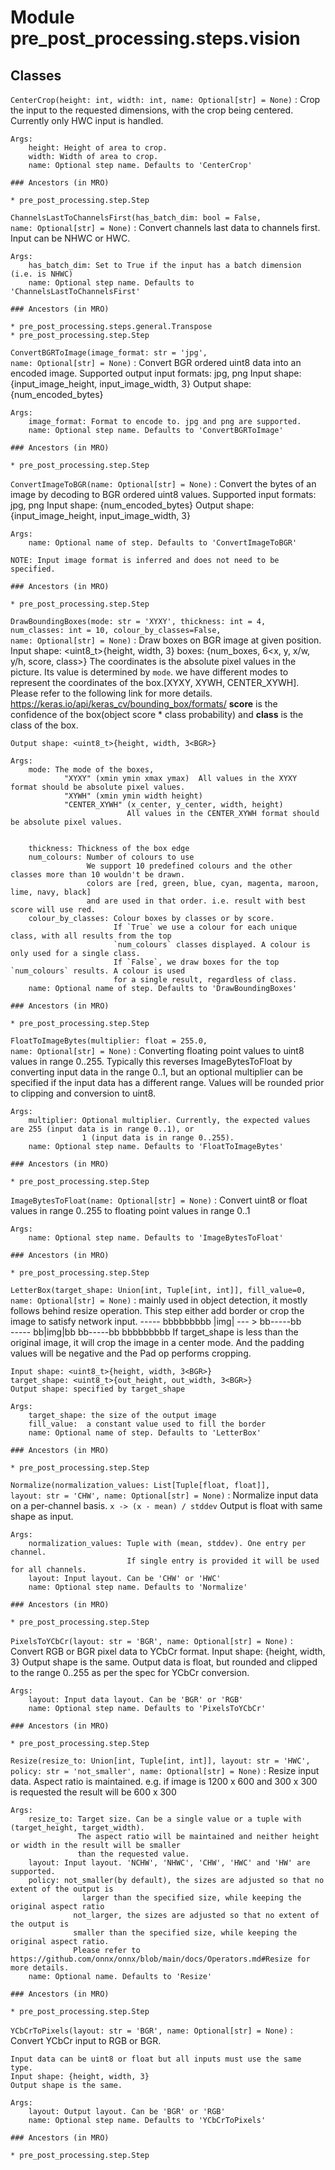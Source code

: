 Module pre_post_processing.steps.vision
=======================================

Classes
-------

`CenterCrop(height: int, width: int, name: Optional[str] = None)`
:   Crop the input to the requested dimensions, with the crop being centered.
    Currently only HWC input is handled.
    
    Args:
        height: Height of area to crop.
        width: Width of area to crop.
        name: Optional step name. Defaults to 'CenterCrop'

    ### Ancestors (in MRO)

    * pre_post_processing.step.Step

`ChannelsLastToChannelsFirst(has_batch_dim: bool = False, name: Optional[str] = None)`
:   Convert channels last data to channels first.
    Input can be NHWC or HWC.
    
    Args:
        has_batch_dim: Set to True if the input has a batch dimension (i.e. is NHWC)
        name: Optional step name. Defaults to 'ChannelsLastToChannelsFirst'

    ### Ancestors (in MRO)

    * pre_post_processing.steps.general.Transpose
    * pre_post_processing.step.Step

`ConvertBGRToImage(image_format: str = 'jpg', name: Optional[str] = None)`
:   Convert BGR ordered uint8 data into an encoded image.
    Supported output input formats: jpg, png
    Input shape: {input_image_height, input_image_width, 3}
    Output shape: {num_encoded_bytes}
    
    Args:
        image_format: Format to encode to. jpg and png are supported.
        name: Optional step name. Defaults to 'ConvertBGRToImage'

    ### Ancestors (in MRO)

    * pre_post_processing.step.Step

`ConvertImageToBGR(name: Optional[str] = None)`
:   Convert the bytes of an image by decoding to BGR ordered uint8 values.
    Supported input formats: jpg, png
    Input shape: {num_encoded_bytes}
    Output shape: {input_image_height, input_image_width, 3}
    
    Args:
        name: Optional name of step. Defaults to 'ConvertImageToBGR'
    
    NOTE: Input image format is inferred and does not need to be specified.

    ### Ancestors (in MRO)

    * pre_post_processing.step.Step

`DrawBoundingBoxes(mode: str = 'XYXY', thickness: int = 4, num_classes: int = 10, colour_by_classes=False, name: Optional[str] = None)`
:   Draw boxes on BGR image at given position.
    Input shape: <uint8_t>{height, width, 3<BGR>}
    boxes: <float>{num_boxes, 6<x, y, x/w, y/h, score, class>}
        The coordinates is the absolute pixel values in the picture. Its value is determined by `mode`.
        we have different modes to represent the coordinates of the box.[XYXY, XYWH, CENTER_XYWH].
        Please refer to the following link for more details. https://keras.io/api/keras_cv/bounding_box/formats/
        **score** is the confidence of the box(object score * class probability) and **class** is the class of the box.
    
    Output shape: <uint8_t>{height, width, 3<BGR>}
    
    Args:
        mode: The mode of the boxes, 
                "XYXY" (xmin ymin xmax ymax)  All values in the XYXY format should be absolute pixel values.
                "XYWH" (xmin ymin width height) 
                "CENTER_XYWH" (x_center, y_center, width, height) 
                              All values in the CENTER_XYWH format should be absolute pixel values.
    
    
        thickness: Thickness of the box edge
        num_colours: Number of colours to use
                     We support 10 predefined colours and the other classes more than 10 wouldn't be drawn.
                     colors are [red, green, blue, cyan, magenta, maroon, lime, navy, black]
                     and are used in that order. i.e. result with best score will use red. 
        colour_by_classes: Colour boxes by classes or by score. 
                           If `True` we use a colour for each unique class, with all results from the top 
                           `num_colours` classes displayed. A colour is only used for a single class. 
                           If `False`, we draw boxes for the top `num_colours` results. A colour is used 
                           for a single result, regardless of class.
        name: Optional name of step. Defaults to 'DrawBoundingBoxes'

    ### Ancestors (in MRO)

    * pre_post_processing.step.Step

`FloatToImageBytes(multiplier: float = 255.0, name: Optional[str] = None)`
:   Converting floating point values to uint8 values in range 0..255.
    Typically this reverses ImageBytesToFloat by converting input data in the range 0..1, but an optional multiplier
    can be specified if the input data has a different range.
    Values will be rounded prior to clipping and conversion to uint8.
    
    Args:
        multiplier: Optional multiplier. Currently, the expected values are 255 (input data is in range 0..1), or
                    1 (input data is in range 0..255).
        name: Optional step name. Defaults to 'FloatToImageBytes'

    ### Ancestors (in MRO)

    * pre_post_processing.step.Step

`ImageBytesToFloat(name: Optional[str] = None)`
:   Convert uint8 or float values in range 0..255 to floating point values in range 0..1
    
    Args:
        name: Optional step name. Defaults to 'ImageBytesToFloat'

    ### Ancestors (in MRO)

    * pre_post_processing.step.Step

`LetterBox(target_shape: Union[int, Tuple[int, int]], fill_value=0, name: Optional[str] = None)`
:   mainly used in object detection, it mostly follows behind resize operation. 
    This step either add border or crop the image to satisfy network input.
    -----          bbbbbbbbb
    |img|    --- > bb-----bb  
    -----          bb|img|bb
                   bb-----bb
                   bbbbbbbbb
    If target_shape is less than the original image, it will crop the image in a center mode.
    And the padding values will be negative and the Pad op performs cropping.
    
    Input shape: <uint8_t>{height, width, 3<BGR>}
    target_shape: <uint8_t>{out_height, out_width, 3<BGR>}
    Output shape: specified by target_shape
    
    Args:
        target_shape: the size of the output image
        fill_value:  a constant value used to fill the border
        name: Optional name of step. Defaults to 'LetterBox'

    ### Ancestors (in MRO)

    * pre_post_processing.step.Step

`Normalize(normalization_values: List[Tuple[float, float]], layout: str = 'CHW', name: Optional[str] = None)`
:   Normalize input data on a per-channel basis.
        `x -> (x - mean) / stddev`
    Output is float with same shape as input.
    
    Args:
        normalization_values: Tuple with (mean, stddev). One entry per channel.
                              If single entry is provided it will be used for all channels.
        layout: Input layout. Can be 'CHW' or 'HWC'
        name: Optional step name. Defaults to 'Normalize'

    ### Ancestors (in MRO)

    * pre_post_processing.step.Step

`PixelsToYCbCr(layout: str = 'BGR', name: Optional[str] = None)`
:   Convert RGB or BGR pixel data to YCbCr format.
    Input shape: {height, width, 3}
    Output shape is the same.
    Output data is float, but rounded and clipped to the range 0..255 as per the spec for YCbCr conversion.
    
    Args:
        layout: Input data layout. Can be 'BGR' or 'RGB'
        name: Optional step name. Defaults to 'PixelsToYCbCr'

    ### Ancestors (in MRO)

    * pre_post_processing.step.Step

`Resize(resize_to: Union[int, Tuple[int, int]], layout: str = 'HWC', policy: str = 'not_smaller', name: Optional[str] = None)`
:   Resize input data. Aspect ratio is maintained.
    e.g. if image is 1200 x 600 and 300 x 300 is requested the result will be 600 x 300
    
    Args:
        resize_to: Target size. Can be a single value or a tuple with (target_height, target_width).
                   The aspect ratio will be maintained and neither height or width in the result will be smaller
                   than the requested value.
        layout: Input layout. 'NCHW', 'NHWC', 'CHW', 'HWC' and 'HW' are supported.
        policy: not_smaller(by default), the sizes are adjusted so that no extent of the output is 
                    larger than the specified size, while keeping the original aspect ratio
                  not_larger, the sizes are adjusted so that no extent of the output is 
                  smaller than the specified size, while keeping the original aspect ratio.
                  Please refer to https://github.com/onnx/onnx/blob/main/docs/Operators.md#Resize for more details.
        name: Optional name. Defaults to 'Resize'

    ### Ancestors (in MRO)

    * pre_post_processing.step.Step

`YCbCrToPixels(layout: str = 'BGR', name: Optional[str] = None)`
:   Convert YCbCr input to RGB or BGR.
    
    Input data can be uint8 or float but all inputs must use the same type.
    Input shape: {height, width, 3}
    Output shape is the same.
    
    Args:
        layout: Output layout. Can be 'BGR' or 'RGB'
        name: Optional step name. Defaults to 'YCbCrToPixels'

    ### Ancestors (in MRO)

    * pre_post_processing.step.Step